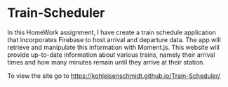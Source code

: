 # Train-Scheduler

In this HomeWork assignment, I have create a train schedule application that incorporates Firebase to host arrival and departure data. The app will retrieve and manipulate this information with Moment.js. This website will provide up-to-date information about various trains, namely their arrival times and how many minutes remain until they arrive at their station.

To view the site go to https://kohleisenschmidt.github.io/Train-Scheduler/ 
